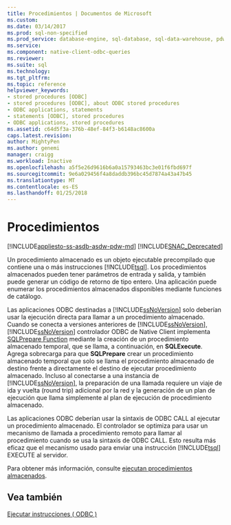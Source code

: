 ```yaml
---
title: Procedimientos | Documentos de Microsoft
ms.custom: 
ms.date: 03/14/2017
ms.prod: sql-non-specified
ms.prod_service: database-engine, sql-database, sql-data-warehouse, pdw
ms.service: 
ms.component: native-client-odbc-queries
ms.reviewer: 
ms.suite: sql
ms.technology: 
ms.tgt_pltfrm: 
ms.topic: reference
helpviewer_keywords:
- stored procedures [ODBC]
- stored procedures [ODBC], about ODBC stored procedures
- ODBC applications, statements
- statements [ODBC], stored procedures
- ODBC applications, stored procedures
ms.assetid: c64d5f3a-376b-48ef-84f3-b6148ac8600a
caps.latest.revision: 
author: MightyPen
ms.author: genemi
manager: craigg
ms.workload: Inactive
ms.openlocfilehash: a5f5e26d9616b6a0a15793463bc3e01f6fbd697f
ms.sourcegitcommit: 9e6a029456f4a8daddb396bc45d7874a43a47b45
ms.translationtype: MT
ms.contentlocale: es-ES
ms.lasthandoff: 01/25/2018
---
```

# <a name="procedures"></a>Procedimientos
[!INCLUDE[appliesto-ss-asdb-asdw-pdw-md](../../../includes/appliesto-ss-asdb-asdw-pdw-md.md)]
[!INCLUDE[SNAC_Deprecated](../../../includes/snac-deprecated.md)]

  Un procedimiento almacenado es un objeto ejecutable precompilado que contiene una o más instrucciones [!INCLUDE[tsql](../../../includes/tsql-md.md)]. Los procedimientos almacenados pueden tener parámetros de entrada y salida, y también puede generar un código de retorno de tipo entero. Una aplicación puede enumerar los procedimientos almacenados disponibles mediante funciones de catálogo.  
  
 Las aplicaciones ODBC destinadas a [!INCLUDE[ssNoVersion](../../../includes/ssnoversion-md.md)] solo deberían usar la ejecución directa para llamar a un procedimiento almacenado. Cuando se conecta a versiones anteriores de [!INCLUDE[ssNoVersion](../../../includes/ssnoversion-md.md)], [!INCLUDE[ssNoVersion](../../../includes/ssnoversion-md.md)] controlador ODBC de Native Client implementa [SQLPrepare Function](http://go.microsoft.com/fwlink/?LinkId=59360) mediante la creación de un procedimiento almacenado temporal, que se llama, a continuación, en **SQLExecute**. Agrega sobrecarga para que **SQLPrepare** crear un procedimiento almacenado temporal que solo se llama el procedimiento almacenado de destino frente a directamente el destino de ejecutar procedimiento almacenado. Incluso al conectarse a una instancia de [!INCLUDE[ssNoVersion](../../../includes/ssnoversion-md.md)], la preparación de una llamada requiere un viaje de ida y vuelta (round trip) adicional por la red y la generación de un plan de ejecución que llama simplemente al plan de ejecución de procedimiento almacenado.  
  
 Las aplicaciones ODBC deberían usar la sintaxis de ODBC CALL al ejecutar un procedimiento almacenado. El controlador se optimiza para usar un mecanismo de llamada a procedimiento remoto para llamar al procedimiento cuando se usa la sintaxis de ODBC CALL. Esto resulta más eficaz que el mecanismo usado para enviar una instrucción [!INCLUDE[tsql](../../../includes/tsql-md.md)] EXECUTE al servidor.  
  
 Para obtener más información, consulte [ejecutan procedimientos almacenados](../../../relational-databases/native-client-odbc-stored-procedures/running-stored-procedures.md).  
  
## <a name="see-also"></a>Vea también  
 [Ejecutar instrucciones &#40; ODBC &#41;](../../../relational-databases/native-client-odbc-queries/executing-statements/executing-statements-odbc.md)  
  
  
